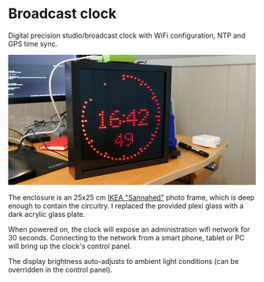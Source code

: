 # Broadcast clock

Digital precision studio/broadcast clock with WiFi configuration, NTP and GPS time sync.

![Home made broadcast clock](/hardware/gfx/prototype_programming.jpg "Broadcast studio clock")

The enclosure is an 25x25 cm [IKEA "Sannahed"](https://www.ikea.com/us/en/p/sannahed-frame-black-60459118/) photo frame, which is deep enough to contain the circuitry. I replaced the provided plexi glass with a dark acrylic glass plate.

When powered on, the clock will expose an administration wifi network for 30 seconds. Connecting to the network from a smart phone, tablet or PC will bring up the clock's control panel.

The display brightness auto-adjusts to ambient light conditions (can be overridden in the control panel).
